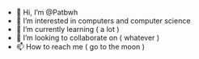 - 👋 Hi, I’m @Patbwh
- 👀 I’m interested in computers and computer science
- 🌱 I’m currently learning ( a lot )
- 💞️ I’m looking to collaborate on ( whatever )
- 📫 How to reach me ( go to the moon )

<!---
Patbwh/Patbwh is a ✨ special ✨ repository because its `README.md` (this file) appears on your GitHub profile.
You can click the Preview link to take a look at your changes.
--->
